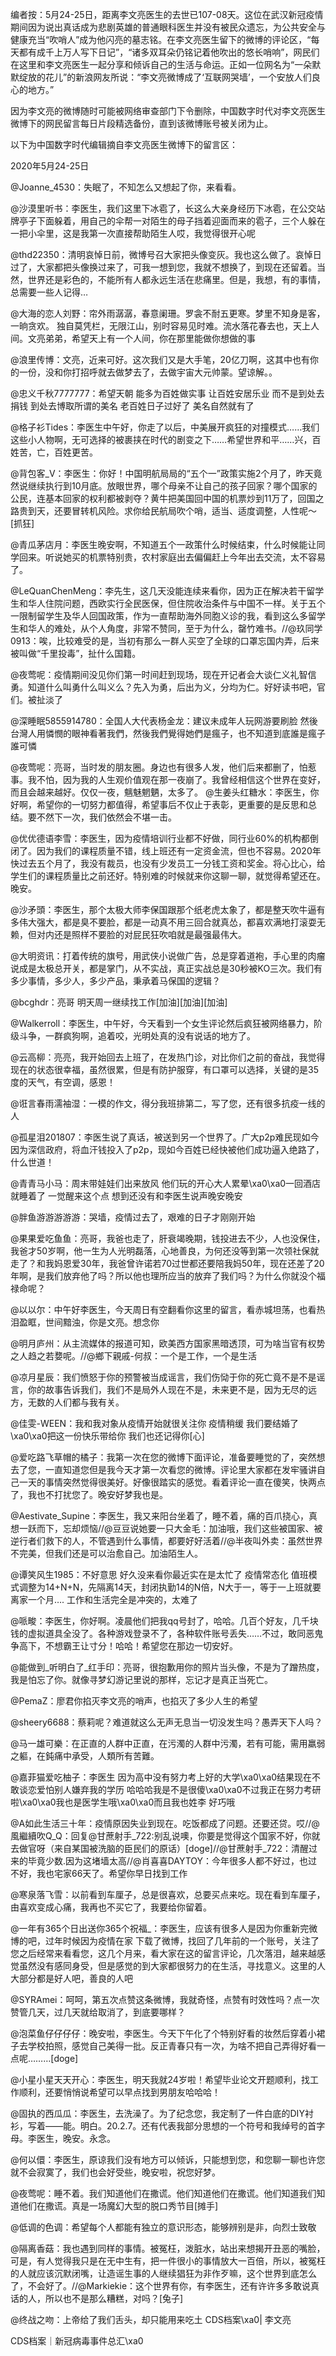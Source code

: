 编者按：5月24-25日，距离李文亮医生的去世已107-08天。这位在武汉新冠疫情期间因为说出真话成为悲剧英雄的普通眼科医生并没有被民众遗忘，为公共安全与健康充当“吹哨人”成为他闪亮的墓志铭。在李文亮医生留下的微博的评论区，“每天都有成千上万人写下日记”，“诸多双耳朵仍铭记着他吹出的悠长哨响”，网民们在这里和李文亮医生一起分享和倾诉自己的生活与命运。正如一位网名为“一朵默默绽放的花儿”的新浪网友所说：“李文亮微博成了‘互联网哭墙’，一个安放人们良心的地方。”

因为李文亮的微博随时可能被网络审查部门下令删除，中国数字时代对李文亮医生微博下的网民留言每日片段精选备份，直到该微博账号被关闭为止。 

以下为中国数字时代编辑摘自李文亮医生微博下的留言区：

2020年5月24-25日

@Joanne_4530：失眠了，不知怎么又想起了你，来看看。

@沙漠里听书：李医生，我们这里下冰雹了，长这么大亲身经历下冰雹，在公交站牌亭子下面躲着，用自己的伞帮一对陌生的母子挡着迎面而来的雹子，三个人躲在一把小伞里，这是我第一次直接帮助陌生人哎，我觉得很开心呢

@thd22350：清明哀悼日前，微博号召大家把头像变灰。我也这么做了。哀悼日过了，大家都把头像换过来了，可我一想到您，我就不想换了，到现在还留着。当然，世界还是彩色的，不能所有人都永远生活在悲痛里。但是，我想，有的事情，总需要一些人记得&#8230;

@大海的恋人刘野：帘外雨潺潺，春意阑珊。罗衾不耐五更寒。梦里不知身是客，一晌贪欢。 独自莫凭栏，无限江山，别时容易见时难。流水落花春去也，天上人间。文亮弟弟，希望天上有一个人间，你在那里能做你想做的事

@浪里传博：文亮，近来可好。这次我们又是大手笔，20亿刀啊，这其中也有你的一份，没和你打招呼就去做梦去了，去做宇宙大元帅蒙。望谅解。。

@忠义千秋7777777：希望天朝 能多为百姓做实事 让百姓安居乐业 而不是到处去捐钱 到处去博取所谓的美名 老百姓日子过好了 美名自然就有了

@格子衫Tides：李医生中午好，你走了以后，中美展开疯狂的对撞模式……我们这些小人物啊，无可选择的被裹挟在时代的剧变之下……希望世界和平……兴，百姓苦，亡，百姓更苦。

@背包客_V：李医生：你好！中国明航局局的“五个一”政策实施2个月了，昨天竟然说继续执行到10月底。放眼世界，哪个母亲不让自己的孩子回家？哪个国家的公民，连基本回家的权利都被剥夺？黄牛把美国回中国的机票炒到11万了，回国之路贵到天，还要冒转机风险。求你给民航局吹个哨，适当、适度调整，人性呢～[抓狂]

@青瓜茅店月：李医生晚安啊，不知道五个一政策什么时候结束，什么时候能让同学回来。听说她买的机票特别贵，农村家庭出去偏偏赶上今年出去交流，太不容易了。

@LeQuanChenMeng：李先生，这几天没能连续来看你，因为正在解决若干留学生和华人住院问题，西欧实行全民医保，但住院收治条件与中国不一样。关于五个一限制留学生及华人回国政策，作为一直帮助海外同胞义诊的我，看到这么多留学生和华人的难处，从个人角度，非常不赞同，至于为什么，罄竹难书。//@玖同学0913：唉，比较难受的是，当初有那么一群人买空了全球的口罩忘国内弄，后来被叫做“千里投毒”，扯什么国籍。

@夜莺呢：疫情期间没见你们第一时间赶到现场，现在开记者会大谈仁义礼智信勇。知道什么叫勇什么叫义么？先入为勇，后出为义，分均为仁。好好读书吧，官们。被扯淡了

@深睡眠5855914780：全国人大代表杨金龙：建议未成年人玩网游要刷脸 然後台灣人用憐憫的眼神看著我們，然後我們覺得她們是瘋子，也不知道到底誰是瘋子誰可憐

@夜莺呢：亮哥，当时发的朋友圈。身边也有很多人发，他们后来都删了，怕惹事。我不怕，因为我的人生观价值观在那一夜崩了。我曾经相信这个世界在变好，而且会越来越好。仅仅一夜，魑魅魍魉，太多了。 @生姜头红糖水：李医生，你好啊，希望你的一切努力都值得，希望事后不仅止于表彰，更重要的是反思和总结。要不然下一次，我们依然会不堪一击。

@优优德语李雪：李医生，因为疫情培训行业都不好做，同行业60%的机构都倒闭了。因为我们的课程质量不错，线上班还有一定资金流，但也不容易。2020年快过去五个月了，我没有裁员，也没有少发员工一分钱工资和奖金。将心比心，给学生们的课程质量比之前还好。特别难的时候就来你这聊一聊，就觉得希望还在。晚安。

@沙矛頭：李医生，那个太极大师李保国跟那个纸老虎太象了，都是整天吹牛逼有多伟大强大，都是臭不要脸，都是一动真不用三回合就真怂，都喜欢满地打滚耍无赖，但对内还是照样不要脸的对屁民狂吹咱就是最强最伟大。

@大明资讯：打着传统的旗号，用武侠小说做广告，总是穿着道袍，手心里的肉瘤说成是太极总开关，都是掌门，从不实战，真正实战总是30秒被KO三次。我们有多少事情，多少人，多少产品，秉承着马保国的逻辑？

@bcghdr：亮哥 明天周一继续找工作[加油][加油][加油]

@Walkerroll：李医生，中午好，今天看到一个女生评论然后疯狂被网络暴力，阶级斗争，一群疯狗啊，追着咬，光明处真的没有说话的地方了。

@云高柳：亮亮，我开始回去上班了，在发热门诊，对比你们之前的奋战，我觉得现在的状态很幸福，虽然很累，但是有防护服穿，有口罩可以选择，关键的是35度的天气，有空调，感恩！

@诳言春雨濡袖湿：一模的作文，得分我班排第二，写了您，还有很多抗疫一线的人

@孤星泪201807：李医生说了真话，被送到另一个世界了。广大p2p难民现如今因为深信政府，将血汗钱投入了p2p，现如今百姓已经快被他们成功逼入绝路了，什么世道！

@青青马小马：周末带娃娃们出来放风 他们玩的开心大人累晕\xa0\xa0一回酒店就睡着了 一觉醒来这个点 想到还没有和李医生说声晚安晚安

@胖鱼游游游游游：哭墙，疫情过去了，艰难的日子才刚刚开始

@果果爱吃鱼鱼：亮哥，我爸也走了，肝衰竭晚期，钱投进去不少，人也没保住，我爸才50岁啊，他一生为人光明磊落，心地善良，为何还没等到第一次领社保就走了？和我妈恩爱30年，我爸曾许诺若70过世都还要陪我妈50年，现在还差了20年啊，是我们放弃他了吗？所以他也理所应当的放弃了我们吗？为什么你就没个福禄命呢？

@以以尔：中午好李医生，今天周日有空翻看你这里的留言，看赤城坦荡，也看热泪盈眶，世间黯浊，你是文亮。想念你

@明月庐州：从主流媒体的报道可知，欧美西方国家黑暗透顶，可为啥当官有权势之人趋之若㜈呢。//@鄉下親戚-何叔：一个是工作，一个是生活

@凉月星辰：我们愤怒于你的预警被当成谣言，我们伤恸于你的死亡竟不是不是谣言，你的故事告诉我们，我们不是局外人现在不是，未来更不是，因为无尽的远方，无数的人们都与我有关。

@佳雯-WEEN：我和我对象从疫情开始就很关注你 疫情稍缓 我们要结婚了\xa0\xa0把这一份快乐带给你 我们也还记得你[心]

@爱吃路飞草帽的橘子：我第一次在您的微博下面评论，准备要睡觉的了，突然想去了您，一直知道您但是我今天才第一次看您的微博。评论里大家都在发牢骚讲自己一天的事情突然觉得很美好。好像很踏实的感觉。看着评论一直在傻笑，快两点了，我也不打扰您了。晚安好梦我也是。

@Aestivate_Supine：李医生，我又来阳台坐着了，睡不着，痛的百爪挠心，真想一跃而下，忘却烦恼//@豆豆说她要一只大金毛：加油哦，我们这些被国家、被逆行者们救下的人，不管遇到什么事情，都要好好活着//@半夜叫外卖：虽然世界不完美，但我们还是可以治愈自己。加油陌生人。

@谭笑风生1985：不好意思 好久没来看你最近实在是太忙了 疫情常态化 值班模式调整为14+N+N，先隔离14天，封闭执勤14的N倍，N大于一，等于一上班就要离家一个月&#8230;. 工作和生活完全是冲突的，太难了

@哌畯：李医生，你好啊。凌晨他们把我qq号封了，哈哈。几百个好友，几千块钱的虚拟道具全没了。各种游戏登录不了，各种软件账号丢失&#8230;&#8230;不过，敢同恶鬼争高下，不想霸王让寸分！哈哈！希望您在那边一切安好。

@能做到_听明白了_红手印：亮哥，很抱歉用你的照片当头像，不是为了蹭热度，我是怕忘了你。就像寻梦幻游记里说的那样，忘记才是真正当死亡。

@PemaZ：廖君你掐灭李文亮的哨声，也掐灭了多少人生的希望

@sheery6688：蔡莉呢？难道就这么无声无息当一切没发生吗？愚弄天下人吗？

@马一雄可樂：在正直的人群中正直，在污濁的人群中污濁，若有可能，需用羸弱之軀，在鈍痛中承受，人類所有苦難。

@嘉菲猫爱吃柚子：李医生 因为高中没有努力考上好的大学\xa0\xa0结果现在不敢谈恋爱怕别人嫌弃我的学历 哈哈哈我是不是很傻\xa0\xa0不过我正在努力考研啦\xa0\xa0我也是医学生哦\xa0\xa0而且我也姓李 好巧哦

@A如此生活三十年：疫情原因失业到现在。吃饭都成了问题。还要还贷。哎//@風繼續吹Q_Q：回复@甘蔗射手_722:别乱说噢，你要是觉得这个国家不好，你就去做官呀（来自某国被洗脑的臣民们的原话）[doge]//@甘蔗射手_722：清醒过来的毕竟少数.因为这堵墙太高//@肖喜喜DAYTOY：今年很多人都不好过，也过不好，我也宅家66天了。希望你早日找到工作

@寒泉落飞雪：以前看到车厘子，总是很喜欢，总要买点来吃。现在看到车厘子，由喜欢变成心痛，我再也不买它了，我要给你留着。

@一年有365个日出送你365个祝福_：李医生，应该有很多人是因为你重新完微博的吧，过年时候因为疫情在家 下载了微博，找回了几年前的一个账号，关注了您之后经常来看看您，这几个月来，看大家在这的留言评论，几次落泪，越来越感觉虽然没有感同身受，但是感觉的到大家都很努力的在生活，寻找意义。这里的人大部分都是好人吧，善良的人吧

@SYRAmei：呵呵，第五次点赞这条微博，我就奇怪，点赞有时效性吗？点一次赞管几天，过几天就给取消了，到底要哪样？

@泡菜鱼仔仔仔仔：晚安啦，李医生。今天下午化了个特别好看的妆然后穿着小裙子去学校拍照，感觉自己美得一批。反正青春只有一次，为啥不把自己弄得好看一点呢………[doge]

@小星小星天天开心：李医生，明天我就24岁啦！希望毕业论文开题顺利，找工作顺利，还要悄悄说希望可以早点找到男朋友哈哈哈！

@固执的西瓜瓜：李医生，去洗澡了。为了纪念您，我定制了一件白底的DIY衬衫，写着——能。明白。20.2.7。还有代表我部分思想的一个符号和我绰号的首字母。李医生，晚安。永念。

@何以儇：李医生，原谅我们没有地方可以倾诉，只能想到您，和您聊一聊也许您就不会寂寞了，我们也会好受些，晚安啦，祝您好梦。

@夜莺呢：睡不着。我们知道他们在撒谎。他们知道他们在撒谎。他们知道我们知道他们在撒谎。真是一场魔幻大型的脱口秀节目[摊手]

@低调的色调：希望每个人都能有独立的意识形态，能够辨别是非，向烈士致敬

@隔离香菇：我也遇到同样的事情。被冤枉，泼脏水，站出来想揭开丑恶的嘴脸，可是，有人觉得我只是在无中生有，把一件很小的事情放大一百倍，所以，被冤枉的人就应该沉默闭嘴，让造谣生事的人继续猖狂为非作歹嘛，这个世界到底怎么了，不会好了。//@Markiekie：这个世界有你，有李医生，还有许许多多敢说真话的人，所以也不是那么糟糕，对吗？[兔子]

@终战之吻：上帝给了我们舌头，却只能用来吃土 CDS档案\xa0| 李文亮

CDS档案｜新冠病毒事件总汇\xa0


